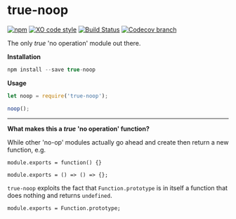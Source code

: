 # true-noop

[![npm](https://img.shields.io/npm/dt/true-noop.svg)](https://www.npmjs.com/package/true-noop) [![XO code style](https://img.shields.io/badge/code_style-XO-5ed9c7.svg)](https://github.com/sindresorhus/xo)  [![Build Status](https://travis-ci.org/jacobwarduk/true-noop.svg?branch=master)](https://travis-ci.org/jacobwarduk/true-noop) [![Codecov branch](https://img.shields.io/codecov/c/github/jacobwarduk/true-noop/master.svg)]()

The only _true_ 'no operation' module out there.

**Installation**
```javascript
npm install --save true-noop
```

**Usage**
```javascript
let noop = require('true-noop');

noop();
```

---

**What makes this a _true_ 'no operation' function?**

While other 'no-op' modules actually go ahead and create then return a new function, e.g.

`module.exports = function() {}`

`module.exports = () => () => {};`

`true-noop` exploits the fact that `Function.prototype` is in itself a function that does nothing and returns `undefined`.

`module.exports = Function.prototype;`
